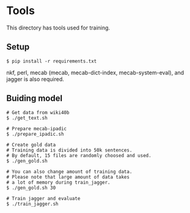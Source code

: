 # Tools

This directory has tools used for training.

## Setup

```
$ pip install -r requirements.txt
```

nkf, perl, mecab (mecab, mecab-dict-index, mecab-system-eval), and jagger is also required.

## Buiding model

```
# Get data from wiki40b
$ ./get_text.sh

# Prepare mecab-ipadic
$ ./prepare_ipadic.sh

# Create gold data
# Training data is divided into 50k sentences.
# By default, 15 files are randomly choosed and used.
$ ./gen_gold.sh

# You can also change amount of training data.
# Please note that large amount of data takes 
# a lot of memory during train_jagger.
$ ./gen_gold.sh 30

# Train jagger and evaluate
$ ./train_jagger.sh
```
